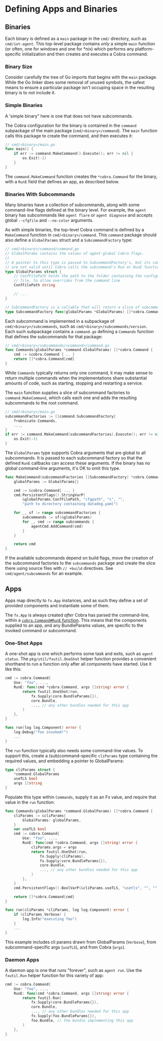 # Defining Apps and Binaries

## Binaries

Each binary is defined as a `main` package in the `cmd/` directory, such as `cmd/iot-agent`.
This top-level package contains _only_ a simple `main` function (or often, one for windows and one for *nix) which performs any platform-specific initialization and then creates and executes a Cobra command.

### Binary Size

Consider carefully the tree of Go imports that begins with the `main` package.
While the Go linker does some removal of unused symbols, the safest means to ensure a particular package isn't occuping space in the resulting binary is to not include it.

### Simple Binaries

A 'simple binary" here is one that does not have subcommands.

The Cobra configuration for the binary is contained in the `command` subpackage of the main package (`cmd/<binary>/command`).
The `main` function calls this package to create the command, and then executes it:

```go
// cmd/<binary>/main.go
func main() {
	if err := command.MakeCommand().Execute(); err != nil {
		os.Exit(-1)
	}
}
```

The `command.MakeCommand` function creates the `*cobra.Command` for the binary, with a `RunE` field that defines an app, as described below.

### Binaries With Subcommands

Many binaries have a collection of subcommands, along with some command-line flags defined at the binary level.
For example, the `agent` binary has subcommands like `agent flare` or `agent diagnose` and accepts global `--cfgfile` and `--no-color` arguments.

As with simple binaries, the top-level Cobra command is defined by a `MakeCommand` function in `cmd/<binary>/command`.
This `command` package should also define a `GlobalParams` struct and a `SubcommandFactory` type:

```go
// cmd/<binary>/command/command.go
// GlobalParams contains the values of agent-global Cobra flags.
//
// A pointer to this type is passed to SubcommandFactory's, but its contents
// are not valid until Cobra calls the subcommand's Run or RunE function.
type GlobalParams struct {
	// ConfFilePath holds the path to the folder containing the configuration
	// file, to allow overrides from the command line
	ConfFilePath string

    // ...
}

// SubcommandFactory is a callable that will return a slice of subcommands.
type SubcommandFactory func(globalParams *GlobalParams) []*cobra.Command
```

Each subcommand is implemented in a subpackage of `cmd/<binary>/subcommands`, such as `cmd/<binary>/subcommands/version`.
Each such subpackage contains a `command.go` defining a `Commands` function that defines the subcommands for that package:

```go
// cmd/<binary>/subcommands/<command>/command.go
func Commands(globalParams *command.GlobalParams) []*cobra.Command {
    cmd := &cobra.Command { .. }
    return []*cobra.Command{cmd}
}
```

While `Commands` typically returns only one command, it may make sense to return multiple commands when the implementations share substantial amounts of code, such as starting, stopping and restarting a service.

The `main` function supplies a slice of subcommand factories to `command.MakeCommand`, which calls each one and adds the resulting subcommands to the root command.

```go
// cmd/<binary>/main.go
subcommandFactories := []command.SubcommandFactory{
    frobnicate.Commands,
    ...,
}
if err := command.MakeCommand(subcommandFactories).Execute(); err != nil {
    os.Exit(-1)
}
```

The `GlobalParams` type supports Cobra arguments that are global to all subcommands.
It is passed to each subcommand factory so that the defined `RunE` callbacks can access these arguments.
If the binary has no global command-line arguments, it's OK to omit this type.

```go
func MakeCommand(subcommandFactories []SubcommandFactory) *cobra.Command {
	globalParams := GlobalParams{}

	cmd := &cobra.Command{ ... }
	cmd.PersistentFlags().StringVarP(
        &globalParams.ConfFilePath, "cfgpath", "c", "",
        "path to directory containing datadog.yaml")

	for _, sf := range subcommandFactories {
		subcommands := sf(&globalParams)
		for _, cmd := range subcommands {
			agentCmd.AddCommand(cmd)
		}
	}

	return cmd
}
```

If the available subcommands depend on build flags, move the creation of the subcommand factories to the `subcommands` package and create the slice there using source files with `// +build` directives.
See `cmd/agent/subcommands` for an example.

## Apps

Apps map directly to `fx.App` instances, and as such they define a set of provided components and instantiate some of them.

The `fx.App` is always created _after_ Cobra has parsed the command-line, within a [`cobra.Command#RunE` function](https://pkg.go.dev/github.com/spf13/cobra#Command).
This means that the components supplied to an app, and any BundleParams values, are specific to the invoked command or subcommand.

### One-Shot Apps

A one-shot app is one which performs some task and exits, such as `agent status`.
The `pkg/util/fxutil.OneShot` helper function provides a convenient shorthand to run a function only after all components have started.
Use it like this:

```go
cmd := cobra.Command{
    Use: "foo", ...,
    RunE: func(cmd *cobra.Command, args []string) error {
        return fxutil.OneShot(run,
            fx.Supply(core.BundleParams{}),
            core.Bundle,
            ..., // any other bundles needed for this app
        )
    },
}

func run(log log.Component) error {
    log.Debug("foo invoked!")
    ...
}
```

The `run` function typically also needs some command-line values.
To support this, create a (sub)command-specific `cliParams` type containing the required values, and embedding a pointer to GlobalParams:

```go
type cliParams struct {
    *command.GlobalParams
    useTLS bool
    args []string
}
```

Populate this type within `Commands`, supply it as an Fx value, and require that value in the `run` function:

```go
func Commands(globalParams *command.GlobalParams) []*cobra.Command {
    cliParams := &cliParams{
        GlobalParams: globalParams,
    }
    var useTLS bool
    cmd := cobra.Command{
        Use: "foo", ...,
        RunE: func(cmd *cobra.Command, args []string) error {
            cliParams.args = args
            return fxutil.OneShot(run,
                fx.Supply(cliParams),
                fx.Supply(core.BundleParams{}),
                core.Bundle,
                ..., // any other bundles needed for this app
            )
        },
    }
	cmd.PersistentFlags().BoolVarP(&cliParams.useTLS, "usetls", "", "", "force TLS use")

    return []*cobra.Command{cmd}
}

func run(cliParams *cliParams, log log.Component) error {
    if (cliParams.Verbose) {
        log.Info("executing foo")
    }
    ...
}
```

This example includes cli params drawn from GlobalParams (`Verbose`), from subcommand-specific args (`useTLS`), and from Cobra (`args`).

### Daemon Apps

A daemon app is one that runs "forever", such as `agent run`.
Use the `fxutil.Run` helper function for this variety of app:

```go
cmd := cobra.Command{
    Use: "foo", ...,
    RunE: func(cmd *cobra.Command, args []string) error {
        return fxutil.Run(
            fx.Supply(core.BundleParams{}),
            core.Bundle,
            ..., // any other bundles needed for this app
            fx.Supply(foo.BundleParams{}),
            foo.Bundle, // the bundle implementing this app
        )
    },
}
```
